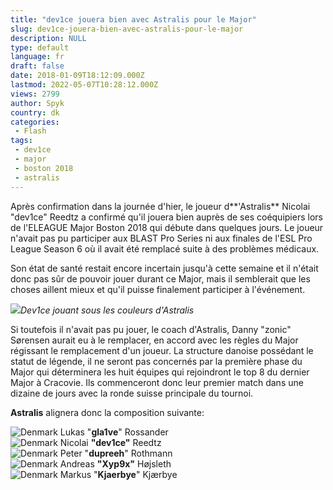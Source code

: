 ```yaml
---
title: "dev1ce jouera bien avec Astralis pour le Major"
slug: dev1ce-jouera-bien-avec-astralis-pour-le-major
description: NULL
type: default
language: fr
draft: false
date: 2018-01-09T18:12:09.000Z
lastmod: 2022-05-07T10:28:12.000Z
views: 2799
author: Spyk
country: dk
categories:
 - Flash
tags:
 - dev1ce
 - major
 - boston 2018
 - astralis
---
```

Après confirmation dans la journée d'hier, le joueur d**'Astralis** Nicolai "dev1ce" Reedtz⁠ a confirmé qu'il jouera bien auprès de ses coéquipiers lors de l'ELEAGUE Major Boston 2018 qui débute dans quelques jours. Le joueur n'avait pas pu participer aux BLAST Pro Series ni aux finales de l'ESL Pro League Season 6 où il avait été remplacé suite à des problèmes médicaux. 

Son état de santé restait encore incertain jusqu'à cette semaine et il n'était donc pas sûr de pouvoir jouer durant ce Major, mais il semblerait que les choses aillent mieux et qu'il puisse finalement participer à l'événement.

![](https://flickshot-ue.s3.eu-west-2.amazonaws.com/flickshot/article/5a54ee8e36f2a/images/DB4Bq6kVzzzwY8McnLNwdVDycTQZzmwaknIWiPRK.jpeg)_Dev1ce jouant sous les couleurs d'Astralis_

Si toutefois il n'avait pas pu jouer, le coach d'Astralis, Danny "zonic" Sørensen⁠ aurait eu à le remplacer, en accord avec les règles du Major régissant le remplacement d'un joueur. La structure danoise possédant le statut de légende, il ne seront pas concernés par la première phase du Major qui déterminera les huit équipes qui rejoindront le top 8 du dernier Major à Cracovie. Ils commenceront donc leur premier match dans une dizaine de jours avec la ronde suisse principale du tournoi.

**Astralis** alignera donc la composition suivante: 

![Denmark](/images/countries/dk.svg)⁠ Lukas "**gla1ve**" Rossander  
![Denmark](/images/countries/dk.svg)⁠ Nicolai **"dev1ce"** Reedtz  
![Denmark](/images/countries/dk.svg)⁠ Peter "**dupreeh**" Rothmann  
![Denmark](/images/countries/dk.svg)⁠ Andreas **"Xyp9x"** Højsleth  
![Denmark](/images/countries/dk.svg)⁠ Markus "**Kjaerbye**" Kjærbye
